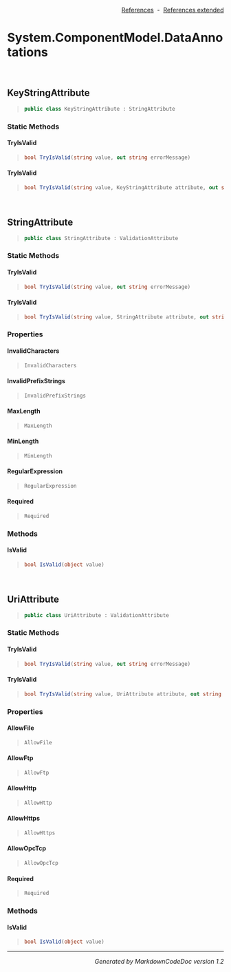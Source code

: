 <div style='text-align: right'>

[References](Index.md)&nbsp;&nbsp;-&nbsp;&nbsp;[References extended](IndexExtended.md)
</div>

# System.ComponentModel.DataAnnotations

<br />

## KeyStringAttribute

>```csharp
>public class KeyStringAttribute : StringAttribute
>```

### Static Methods

#### TryIsValid
>```csharp
>bool TryIsValid(string value, out string errorMessage)
>```
#### TryIsValid
>```csharp
>bool TryIsValid(string value, KeyStringAttribute attribute, out string errorMessage)
>```

<br />

## StringAttribute

>```csharp
>public class StringAttribute : ValidationAttribute
>```

### Static Methods

#### TryIsValid
>```csharp
>bool TryIsValid(string value, out string errorMessage)
>```
#### TryIsValid
>```csharp
>bool TryIsValid(string value, StringAttribute attribute, out string errorMessage)
>```
### Properties

#### InvalidCharacters
>```csharp
>InvalidCharacters
>```
#### InvalidPrefixStrings
>```csharp
>InvalidPrefixStrings
>```
#### MaxLength
>```csharp
>MaxLength
>```
#### MinLength
>```csharp
>MinLength
>```
#### RegularExpression
>```csharp
>RegularExpression
>```
#### Required
>```csharp
>Required
>```
### Methods

#### IsValid
>```csharp
>bool IsValid(object value)
>```

<br />

## UriAttribute

>```csharp
>public class UriAttribute : ValidationAttribute
>```

### Static Methods

#### TryIsValid
>```csharp
>bool TryIsValid(string value, out string errorMessage)
>```
#### TryIsValid
>```csharp
>bool TryIsValid(string value, UriAttribute attribute, out string errorMessage)
>```
### Properties

#### AllowFile
>```csharp
>AllowFile
>```
#### AllowFtp
>```csharp
>AllowFtp
>```
#### AllowHttp
>```csharp
>AllowHttp
>```
#### AllowHttps
>```csharp
>AllowHttps
>```
#### AllowOpcTcp
>```csharp
>AllowOpcTcp
>```
#### Required
>```csharp
>Required
>```
### Methods

#### IsValid
>```csharp
>bool IsValid(object value)
>```
<hr /><div style='text-align: right'><i>Generated by MarkdownCodeDoc version 1.2</i></div>
